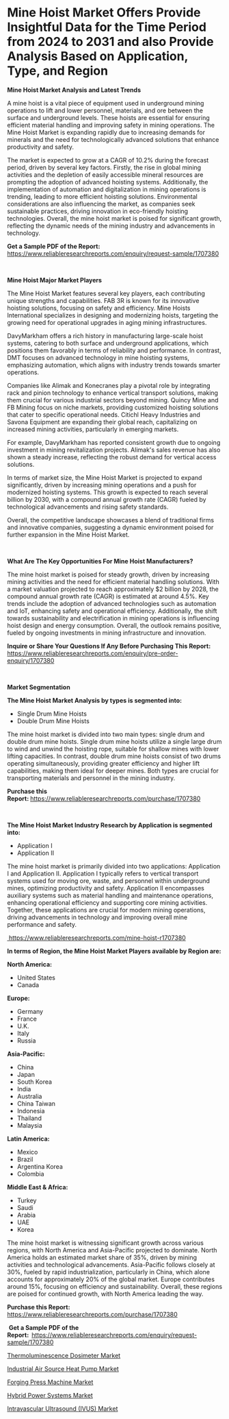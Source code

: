 <p><h1>Mine Hoist Market Offers Provide Insightful Data for the Time Period from 2024 to 2031 and also Provide Analysis Based on Application, Type, and Region</h1></p><p><strong>Mine Hoist Market Analysis and Latest Trends</strong></p>
<p><p>A mine hoist is a vital piece of equipment used in underground mining operations to lift and lower personnel, materials, and ore between the surface and underground levels. These hoists are essential for ensuring efficient material handling and improving safety in mining operations. The Mine Hoist Market is expanding rapidly due to increasing demands for minerals and the need for technologically advanced solutions that enhance productivity and safety.</p><p>The market is expected to grow at a CAGR of 10.2% during the forecast period, driven by several key factors. Firstly, the rise in global mining activities and the depletion of easily accessible mineral resources are prompting the adoption of advanced hoisting systems. Additionally, the implementation of automation and digitalization in mining operations is trending, leading to more efficient hoisting solutions. Environmental considerations are also influencing the market, as companies seek sustainable practices, driving innovation in eco-friendly hoisting technologies. Overall, the mine hoist market is poised for significant growth, reflecting the dynamic needs of the mining industry and advancements in technology.</p></p>
<p><strong>Get a Sample PDF of the Report:&nbsp;</strong> <a href="https://www.reliableresearchreports.com/enquiry/request-sample/1707380?utm_campaign=1470&utm_medium=2&utm_source=Github&utm_content=ia&utm_term=18102024&utm_id=mine-hoist">https://www.reliableresearchreports.com/enquiry/request-sample/1707380</a></p>
<p>&nbsp;</p>
<p><strong>Mine Hoist Major Market Players</strong></p>
<p><p>The Mine Hoist Market features several key players, each contributing unique strengths and capabilities. FAB 3R is known for its innovative hoisting solutions, focusing on safety and efficiency. Mine Hoists International specializes in designing and modernizing hoists, targeting the growing need for operational upgrades in aging mining infrastructures.</p><p>DavyMarkham offers a rich history in manufacturing large-scale hoist systems, catering to both surface and underground applications, which positions them favorably in terms of reliability and performance. In contrast, DMT focuses on advanced technology in mine hoisting systems, emphasizing automation, which aligns with industry trends towards smarter operations.</p><p>Companies like Alimak and Konecranes play a pivotal role by integrating rack and pinion technology to enhance vertical transport solutions, making them crucial for various industrial sectors beyond mining. Quincy Mine and FB Mining focus on niche markets, providing customized hoisting solutions that cater to specific operational needs. Citichl Heavy Industries and Savona Equipment are expanding their global reach, capitalizing on increased mining activities, particularly in emerging markets.</p><p>For example, DavyMarkham has reported consistent growth due to ongoing investment in mining revitalization projects. Alimak's sales revenue has also shown a steady increase, reflecting the robust demand for vertical access solutions.</p><p>In terms of market size, the Mine Hoist Market is projected to expand significantly, driven by increasing mining operations and a push for modernized hoisting systems. This growth is expected to reach several billion by 2030, with a compound annual growth rate (CAGR) fueled by technological advancements and rising safety standards.</p><p>Overall, the competitive landscape showcases a blend of traditional firms and innovative companies, suggesting a dynamic environment poised for further expansion in the Mine Hoist Market.</p></p>
<p>&nbsp;</p>
<p><strong>What Are The Key Opportunities For Mine Hoist Manufacturers?</strong></p>
<p><p>The mine hoist market is poised for steady growth, driven by increasing mining activities and the need for efficient material handling solutions. With a market valuation projected to reach approximately $2 billion by 2028, the compound annual growth rate (CAGR) is estimated at around 4.5%. Key trends include the adoption of advanced technologies such as automation and IoT, enhancing safety and operational efficiency. Additionally, the shift towards sustainability and electrification in mining operations is influencing hoist design and energy consumption. Overall, the outlook remains positive, fueled by ongoing investments in mining infrastructure and innovation.</p></p>
<p><strong>Inquire or Share Your Questions If Any Before Purchasing This Report:</strong> <a href="https://www.reliableresearchreports.com/enquiry/pre-order-enquiry/1707380?utm_campaign=1470&utm_medium=2&utm_source=Github&utm_content=ia&utm_term=18102024&utm_id=mine-hoist">https://www.reliableresearchreports.com/enquiry/pre-order-enquiry/1707380</a></p>
<p>&nbsp;</p>
<p><strong>Market Segmentation</strong></p>
<p><strong>The Mine Hoist Market Analysis by types is segmented into:</strong></p>
<p><ul><li>Single Drum Mine Hoists</li><li>Double Drum Mine Hoists</li></ul></p>
<p><p>The mine hoist market is divided into two main types: single drum and double drum mine hoists. Single drum mine hoists utilize a single large drum to wind and unwind the hoisting rope, suitable for shallow mines with lower lifting capacities. In contrast, double drum mine hoists consist of two drums operating simultaneously, providing greater efficiency and higher lift capabilities, making them ideal for deeper mines. Both types are crucial for transporting materials and personnel in the mining industry.</p></p>
<p><strong>Purchase this Report:&nbsp;</strong><a href="https://www.reliableresearchreports.com/purchase/1707380?utm_campaign=1470&utm_medium=2&utm_source=Github&utm_content=ia&utm_term=18102024&utm_id=mine-hoist">https://www.reliableresearchreports.com/purchase/1707380</a></p>
<p>&nbsp;</p>
<p><strong>The Mine Hoist Market Industry Research by Application is segmented into:</strong></p>
<p><ul><li>Application I</li><li>Application II</li></ul></p>
<p><p>The mine hoist market is primarily divided into two applications: Application I and Application II. Application I typically refers to vertical transport systems used for moving ore, waste, and personnel within underground mines, optimizing productivity and safety. Application II encompasses auxiliary systems such as material handling and maintenance operations, enhancing operational efficiency and supporting core mining activities. Together, these applications are crucial for modern mining operations, driving advancements in technology and improving overall mine performance and safety.</p></p>
<p><a href="https://www.reliableresearchreports.com/mine-hoist-r1707380?utm_campaign=1470&utm_medium=2&utm_source=Github&utm_content=ia&utm_term=18102024&utm_id=mine-hoist">&nbsp;https://www.reliableresearchreports.com/mine-hoist-r1707380</a></p>
<p><strong>In terms of Region, the Mine Hoist Market Players available by Region are:</strong></p>
<p>
    <p> <strong> North America: </strong>
        <ul>
            <li>United States</li>
            <li>Canada</li>
        </ul>
        </p> 
    <p> <strong> Europe: </strong>
        <ul>
            <li>Germany</li>
            <li>France</li>
            <li>U.K.</li>
            <li>Italy</li>
            <li>Russia</li>
        </ul>
        </p> 
    <p> <strong> Asia-Pacific: </strong>
        <ul>
            <li>China</li>
            <li>Japan</li>
            <li>South Korea</li>
            <li>India</li>
            <li>Australia</li>
            <li>China Taiwan</li>
            <li>Indonesia</li>
            <li>Thailand</li>
            <li>Malaysia</li>
        </ul>
        </p> 
    <p> <strong> Latin America: </strong>
        <ul>
            <li>Mexico</li>
            <li>Brazil</li>
            <li>Argentina Korea</li>
            <li>Colombia</li>
        </ul>
        </p> 
    <p> <strong> Middle East & Africa: </strong>
        <ul>
            <li>Turkey</li>
            <li>Saudi</li>
            <li>Arabia</li>
            <li>UAE</li>
            <li>Korea</li>
        </ul>
    </p>
    </p>
<p><p>The mine hoist market is witnessing significant growth across various regions, with North America and Asia-Pacific projected to dominate. North America holds an estimated market share of 35%, driven by mining activities and technological advancements. Asia-Pacific follows closely at 30%, fueled by rapid industrialization, particularly in China, which alone accounts for approximately 20% of the global market. Europe contributes around 15%, focusing on efficiency and sustainability. Overall, these regions are poised for continued growth, with North America leading the way.</p></p>
<p><strong>Purchase this Report: </strong><a href="https://www.reliableresearchreports.com/purchase/1707380?utm_campaign=1470&utm_medium=2&utm_source=Github&utm_content=ia&utm_term=18102024&utm_id=mine-hoist">https://www.reliableresearchreports.com/purchase/1707380</a></p>
<p>&nbsp;<strong>Get a Sample PDF of the Report:&nbsp;&nbsp;</strong><a href="https://www.reliableresearchreports.com/enquiry/request-sample/1707380?utm_campaign=1470&utm_medium=2&utm_source=Github&utm_content=ia&utm_term=18102024&utm_id=mine-hoist">https://www.reliableresearchreports.com/enquiry/request-sample/1707380</a></p>
<p><strong></strong></p>
<p><p><a href="https://www.linkedin.com/pulse/thermoluminescence-dosimeter-market-global-regional-analysis-kf2mc?utm_campaign=1470&utm_medium=2&utm_source=Github&utm_content=ia&utm_term=18102024&utm_id=mine-hoist">Thermoluminescence Dosimeter Market</a></p><p><a href="https://www.linkedin.com/pulse/global-industrial-air-source-heat-pump-market-analysis-trends-2s8fc?utm_campaign=1470&utm_medium=2&utm_source=Github&utm_content=ia&utm_term=18102024&utm_id=mine-hoist">Industrial Air Source Heat Pump Market</a></p><p><a href="https://www.linkedin.com/pulse/forging-press-machine-market-outlook-complete-industry-gnd2c?utm_campaign=1470&utm_medium=2&utm_source=Github&utm_content=ia&utm_term=18102024&utm_id=mine-hoist">Forging Press Machine Market</a></p><p><a href="https://www.linkedin.com/pulse/global-hybrid-power-systems-market-trends-insights-growth-ookge?utm_campaign=1470&utm_medium=2&utm_source=Github&utm_content=ia&utm_term=18102024&utm_id=mine-hoist">Hybrid Power Systems Market</a></p><p><a href="https://github.com/SamiaHussain82/Market-Research-Report-List-1/blob/main/intravascular-ultrasound-ivus-market.md?utm_campaign=1470&utm_medium=2&utm_source=Github&utm_content=ia&utm_term=18102024&utm_id=mine-hoist">Intravascular Ultrasound (IVUS) Market</a></p></p>